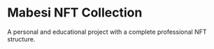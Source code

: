 # Mabesi NFT Collection

A personal and educational project with a complete professional NFT structure.
